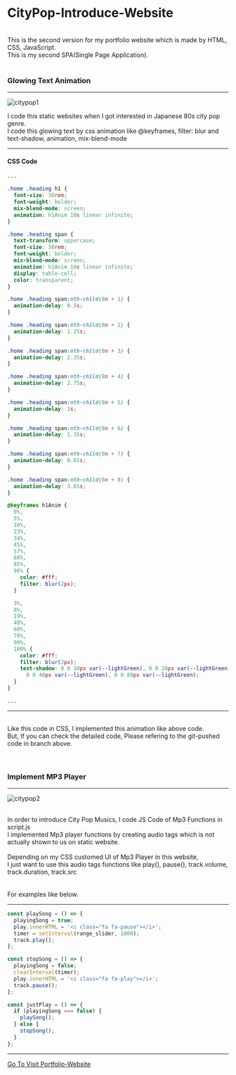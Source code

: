 # CityPop-Introduce-Website
<br>
This is the second version for my portfolio website which is made by HTML, CSS, JavaScript.
<br>
This is my second SPA(Single Page Application).

<br>
<br>

### Glowing Text Animation
<hr>

![citypop1](https://user-images.githubusercontent.com/83178592/189110881-a20bd6e0-cba7-4a16-a164-bc7aa26c0776.gif)

I code this static websites when I got interested in Japanese 80s city pop genre.
<br>
I code this glowing text by css animation like @keyframes, filter: blur and text-shadow, animation, mix-blend-mode
<br>

<hr>

#### CSS Code
```CSS
...

.home .heading h1 {
  font-size: 30rem;
  font-weight: bolder;
  mix-blend-mode: screen;
  animation: h1Anim 10s linear infinite;
}

.home .heading span {
  text-transform: uppercase;
  font-size: 30rem;
  font-weight: bolder;
  mix-blend-mode: screen;
  animation: h1Anim 10s linear infinite;
  display: table-cell;
  color: transparent;
}

.home .heading span:nth-child(8n + 1) {
  animation-delay: 0.5s;
}

.home .heading span:nth-child(8n + 2) {
  animation-delay: 1.25s;
}

.home .heading span:nth-child(8n + 3) {
  animation-delay: 2.35s;
}

.home .heading span:nth-child(8n + 4) {
  animation-delay: 2.75s;
}

.home .heading span:nth-child(8n + 5) {
  animation-delay: 1s;
}

.home .heading span:nth-child(8n + 6) {
  animation-delay: 1.35s;
}

.home .heading span:nth-child(8n + 7) {
  animation-delay: 0.65s;
}

.home .heading span:nth-child(8n + 8) {
  animation-delay: 3.65s;
}

@keyframes h1Anim {
  0%,
  5%,
  10%,
  23%,
  34%,
  45%,
  57%,
  68%,
  85%,
  96% {
    color: #fff;
    filter: blur(2px);
  }

  3%,
  8%,
  19%,
  40%,
  60%,
  79%,
  90%,
  100% {
    color: #fff;
    filter: blur(2px);
    text-shadow: 0 0 10px var(--lightGreen), 0 0 20px var(--lightGreen),
      0 0 40px var(--lightGreen), 0 0 80px var(--lightGreen);
  }
}

...
```
<hr>

<br>
Like this code in CSS, I implemented this animation like above code.
<br>
But, If you can check the detailed code, Please refering to the git-pushed code in branch above.
<br>
<br>
<br>

### Implement MP3 Player
<hr>

![citypop2](https://user-images.githubusercontent.com/83178592/189110905-10009e47-ddef-4501-bc25-9ec701a9c6ea.gif)

<br>
In order to introduce City Pop Musics, I code JS Code of Mp3 Functions in script.js 
<br>
I implemented Mp3 player functions by creating audio tags which is not actually shown to us on static website.
<br>
<br>
Depending on my CSS customed UI of Mp3 Player in this website, 
<br>
I just want to use this audio tags functions like play(), pause(), track.volume, track.duration, track.src
<br>
<br>
<br>
For examples like below.
<br>
<hr>

```JavaScript
const playSong = () => {
  playingSong = true;
  play.innerHTML = '<i class="fa fa-pause"></i>';
  timer = setInterval(range_slider, 1000);
  track.play();
};

const stopSong = () => {
  playingSong = false;
  clearInterval(timer);
  play.innerHTML = '<i class="fa fa-play"></i>';
  track.pause();
};

const justPlay = () => {
  if (playingSong === false) {
    playSong();
  } else {
    stopSong();
  }
};

```
<hr>
<a href="https://bvbfd.github.io/CityPop-Homepage/">Go To Visit Portfolio-Website</a>
